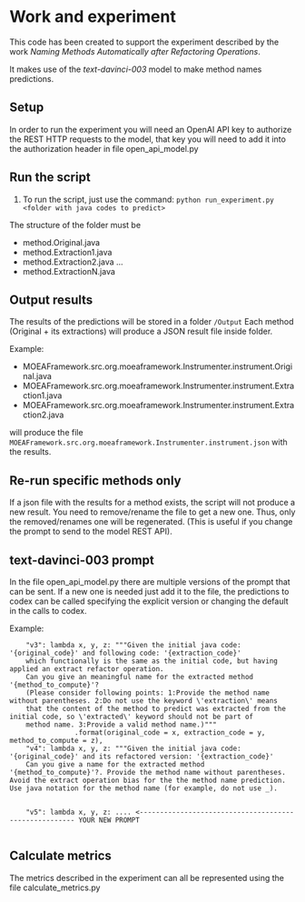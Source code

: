 # Work and experiment
This code has been created to support the experiment described by the work *Naming Methods Automatically after Refactoring Operations*.


It makes use of the *text-davinci-003* model to make method names predictions.

## Setup
In order to run the experiment you will need an OpenAI API key to authorize the REST HTTP requests to the model, that key you will need to add it into the authorization header in file open_api_model.py

## Run the script
1. To run the script, just use the command: ```python run_experiment.py <folder with java codes to predict>```

The structure of the folder must be
- method.Original.java
- method.Extraction1.java
- method.Extraction2.java
...
- method.ExtractionN.java


## Output results
The results of the predictions will be stored in a folder `/Output`
Each method (Original + its extractions) will produce a JSON result file inside folder.


Example:

- MOEAFramework.src.org.moeaframework.Instrumenter.instrument.Original.java
- MOEAFramework.src.org.moeaframework.Instrumenter.instrument.Extraction1.java
- MOEAFramework.src.org.moeaframework.Instrumenter.instrument.Extraction2.java


will produce the file `MOEAFramework.src.org.moeaframework.Instrumenter.instrument.json` with the results.

## Re-run specific methods only
If a json file with the results for a method exists, the script will not produce a new result. You need to remove/rename the file to get a new one. Thus, only the removed/renames one will be regenerated. (This is useful if you change the prompt to send to the model REST API).

## text-davinci-003 prompt
In the file open_api_model.py there are multiple versions of the prompt that can be sent. If a new one is needed just add it to the file, the predictions to codex can be called specifying the explicit version or changing the default in the calls to codex.


Example:
```
    "v3": lambda x, y, z: """Given the initial java code: '{original_code}' and following code: '{extraction_code}' 
    which functionally is the same as the initial code, but having applied an extract refactor operation. 
    Can you give an meaningful name for the extracted method '{method_to_compute}'? 
    (Please consider following points: 1:Provide the method name without parentheses. 2:Do not use the keyword \'extraction\' means 
    that the content of the method to predict was extracted from the initial code, so \'extracted\' keyword should not be part of 
    method name. 3:Provide a valid method name.)"""
                .format(original_code = x, extraction_code = y, method_to_compute = z),
    "v4": lambda x, y, z: """Given the initial java code: '{original_code}' and its refactored version: '{extraction_code}' 
    Can you give a name for the extracted method '{method_to_compute}'?. Provide the method name without parentheses. Avoid the extract operation bias for the the method name prediction. Use java notation for the method name (for example, do not use _).
    
    
    "v5": lambda x, y, z: .... <------------------------------------------------------ YOUR NEW PROMPT
    
```

## Calculate metrics
The metrics described in the experiment can all be represented using the file calculate_metrics.py
